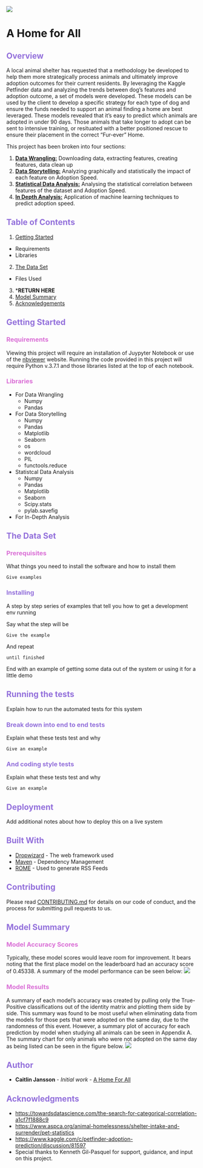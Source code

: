 ![](assets/readme-f1a1f68b.png)
# **A Home for All<span>**

## <span><span style="color:mediumpurple">Overview<span>
A local animal shelter has requested that a methodology be developed to help them more strategically process animals and ultimately improve adoption outcomes for their current residents. By leveraging the Kaggle Petfinder data and analyzing the trends between dog’s features and adoption outcome, a set of models were developed. These models can be used by the client to develop a specific strategy for each type of dog and ensure the funds needed to support an animal finding a home are best leveraged. These models revealed that it’s easy to predict which animals are adopted in under 90 days. Those animals that take longer to adopt can be sent to intensive training, or resituated with a better positioned rescue to ensure their placement in the correct “Fur-ever” Home.

This project has been broken into four sections:
1. **[Data Wrangling:](https://github.com/CJEJansson/A-Home-for-All/blob/main/1.%20Data_Wrangling/Data_Wrangling.ipynb)** Downloading data, extracting features, creating features, data clean up
2. **[Data Storytelling:](https://github.com/CJEJansson/A-Home-for-All/blob/main/2.%20Data_Storytelling/Data_Storytelling.ipynb)** Analyzing graphically and statistically the impact of each feature on Adoption Speed.
3. **[Statistical Data Analysis:](https://github.com/CJEJansson/A-Home-for-All/blob/main/3.%20Statistical_Data_Analysis/Statistical_Data_Analysis.ipynb)** Analysing the statistical correlation between features of the dataset and Adoption Speed.
4. **[In Depth Analysis:](https://github.com/CJEJansson/A-Home-for-All/blob/main/4.%20In-Depth%20Analysis/In_Depth_Analysis.ipynb)** Application of machine learning techniques to predict adoption speed.

## <span><span style="color:mediumpurple">Table of Contents<span>
1. [Getting Started](#GettingStarted)
  * Requirements
  * Libraries
2. [The Data Set](#DataSet)
  * Files Used
3. ***RETURN HERE**
4. [Model Summary](#ModelSummary)
5. [Acknowledgements](#Acknowledgements)











## <span><span style="color:mediumpurple">Getting Started<span> <a name ="GettingStarted"></a>
### <span><span style="color:orchid">Requirements<span>

Viewing this project will require an installation of Juypyter Notebook or use of the [nbviewer](https://nbviewer.jupyter.org/) website. Running the code provided in this project will require Python v.3.7.1 and those libraries listed at the top of each notebook.

### <span><span style="color:orchid">Libraries<span>
* For Data Wrangling
  * Numpy
  * Pandas
* For Data Storytelling
  * Numpy
  * Pandas
  * Matplotlib
  * Seaborn
  * os
  * wordcloud
  * PIL
  * functools.reduce
* Statistcal Data Analysis
  * Numpy
  * Pandas
  * Matplotlib
  * Seaborn
  * Scipy.stats
  * pylab.savefig
* For In-Depth Analysis



## <span><span style="color:mediumpurple">The Data Set<span>



### <span><span style="color:orchid">Prerequisites<span>

What things you need to install the software and how to install them

```
Give examples
```

### <span><span style="color:mediumpurple">Installing<span>

A step by step series of examples that tell you how to get a development env running

Say what the step will be

```
Give the example
```

And repeat

```
until finished
```

End with an example of getting some data out of the system or using it for a little demo

## <span><span style="color:mediumpurple">Running the tests<span>

Explain how to run the automated tests for this system

### <span><span style="color:mediumpurple">Break down into end to end tests<span>

Explain what these tests test and why

```
Give an example
```

### <span><span style="color:mediumpurple">And coding style tests<span>

Explain what these tests test and why

```
Give an example
```

## <span><span style="color:mediumpurple">Deployment<span>

Add additional notes about how to deploy this on a live system

## <span><span style="color:mediumpurple">Built With<span>

* [Dropwizard](http://www.dropwizard.io/1.0.2/docs/) - The web framework used
* [Maven](https://maven.apache.org/) - Dependency Management
* [ROME](https://rometools.github.io/rome/) - Used to generate RSS Feeds

## <span><span style="color:mediumpurple">Contributing<span>

Please read [CONTRIBUTING.md](https://gist.github.com/PurpleBooth/b24679402957c63ec426) for details on our code of conduct, and the process for submitting pull requests to us.

<a name ="ModelSummary"></a>
## <span><span style="color:mediumpurple">Model Summary<span>

### <span><span style="color:orchid"> Model Accuracy Scores <span>
Typically, these model scores would leave room for improvement. It bears noting that the first place model on the leaderboard had an accuracy score of 0.45338. A summary of the model performance can be seen below:
![](assets/readme-b68b4446.png)


### <span><span style="color:orchid"> Model Results<span>
A summary of each model’s accuracy was created by pulling only the True-Positive classifications out of the identity matrix and plotting them side by side. This summary was found to be most useful when eliminating data from the models for those pets that were adopted on the same day, due to the randomness of this event. However, a summary plot of accuracy for each prediction by model when studying all animals can be seen in Appendix A. The summary chart for only animals who were not adopted on the same day as being listed can be seen in the figure below.
![](assets/readme-fef824a7.png)




<a name ="Acknowledgements"></a>
## <span><span style="color:mediumpurple">Author <span>

* **Caitlin Jansson** - *Initial work* - [A Home For All](https://github.com/CJEJansson/A-Home-for-All)

## <span><span style="color:mediumpurple"> Acknowledgments <span>

* https://towardsdatascience.com/the-search-for-categorical-correlation-a1cf7f1888c9
* https://www.aspca.org/animal-homelessness/shelter-intake-and-surrender/pet-statistics
* https://www.kaggle.com/c/petfinder-adoption-prediction/discussion/81597
* Special thanks to Kenneth Gil-Pasquel for support, guidance, and input on this project.
